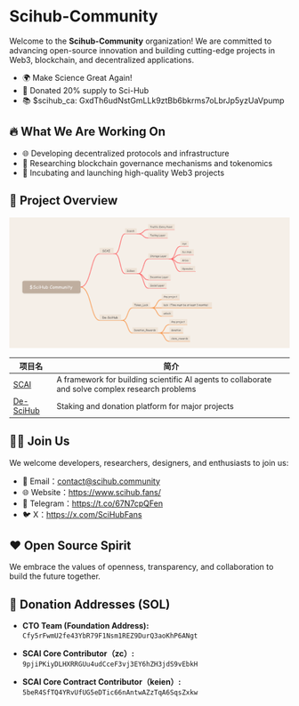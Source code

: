 # Scihub-Community

Welcome to the **Scihub-Community** organization! We are committed to advancing open-source innovation and building cutting-edge projects in Web3, blockchain, and decentralized applications.

- 🌍 Make Science Great Again!
- 🎁 Donated 20% supply to Sci-Hub
- 📚 $scihub_ca: GxdTh6udNstGmLLk9ztBb6bkrms7oLbrJp5yzUaVpump

## 🔥 What We Are Working On

- 🌐 Developing decentralized protocols and infrastructure
- 🧠 Researching blockchain governance mechanisms and tokenomics
- 🚀 Incubating and launching high-quality Web3 projects

## 📂 Project Overview

![relationship](./static/relationship.png)

| 项目名 | 简介 |
|--------|------|
| [SCAI](https://search.scai.sh/) | A framework for building scientific AI agents to collaborate and solve complex research problems|
| [De-SciHub](https://desci-hub.com/) | Staking and donation platform for major projects|


## 🧑‍💻 Join Us
We welcome developers, researchers, designers, and enthusiasts to join us:

- 📧 Email：contact@scihub.community
- 🌐 Website：https://www.scihub.fans/
- 📢 Telegram：https://t.co/67N7cpQFen
- 🐦 X：https://x.com/SciHubFans

## ❤️ Open Source Spirit
We embrace the values of openness, transparency, and collaboration to build the future together.

## 🫴 Donation Addresses (SOL)

- **CTO Team (Foundation Address):**  
  `Cfy5rFwmU2fe43YbR79F1Nsm1REZ9DurQ3aoKhP6ANgt`

- **SCAI Core Contributor（zc）:**  
  `9pjiPKiyDLHXRRGUu4udCceF3vj3EY6hZH3jdS9vEbkH`

- **SCAI Core Contract Contributor（keien）:**  
  `5beR4SfTQ4YRvUfUG5eDTic66nAntwAZzTqA6SqsZxkw`
